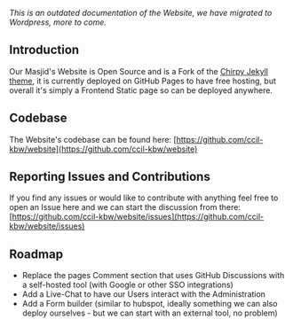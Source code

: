 _This is an outdated documentation of the Website, we have migrated to Wordpress, more to come._

## Introduction

Our Masjid's Website is Open Source and is a Fork of the [Chirpy Jekyll theme](https://github.com/cotes2020/jekyll-theme-chirpy#readme), it is currently deployed on GitHub Pages to have free hosting, but overall it's simply a Frontend Static page so can be deployed anywhere.

## Codebase

The Website's codebase can be found here: [https://github.com/ccil-kbw/website](https://github.com/ccil-kbw/website)

## Reporting Issues and Contributions

If you find any issues or would like to contribute with anything feel free to open an Issue here and we can start the discussion from there: [https://github.com/ccil-kbw/website/issues](https://github.com/ccil-kbw/website/issues)

## Roadmap

- Replace the pages Comment section that uses GitHub Discussions with a self-hosted tool (with Google or other SSO integrations)
- Add a Live-Chat to have our Users interact with the Administration
- Add a Form builder (similar to hubspot, ideally something we can also deploy ourselves - but we can start with an external tool, no problem)